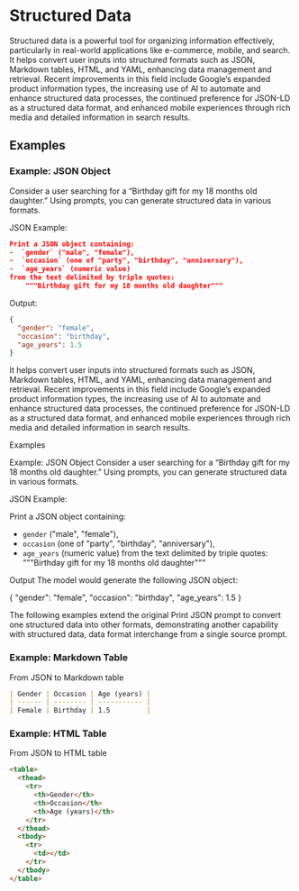 # Structured Data

Structured data is a powerful tool for organizing information effectively, particularly in real-world applications like e-commerce, mobile, and search. It helps convert user inputs into structured formats such as JSON, Markdown tables, HTML, and YAML, enhancing data management and retrieval. Recent improvements in this field include Google’s expanded product information types, the increasing use of AI to automate and enhance structured data processes, the continued preference for JSON-LD as a structured data format, and enhanced mobile experiences through rich media and detailed information in search results.

## Examples

### Example: JSON Object

Consider a user searching for a “Birthday gift for my 18 months old daughter.” Using prompts, you can generate structured data in various formats.

JSON Example:

```json
Print a JSON object containing:
-  `gender` ("male", "female"),
-  `occasion` (one of "party", "birthday", "anniversary"),
-  `age_years` (numeric value)
from the text delimited by triple quotes:
    """Birthday gift for my 18 months old daughter"""
```

Output:

```json
{
  "gender": "female",
  "occasion": "birthday",
  "age_years": 1.5
}
```

It helps convert user inputs into structured formats such as JSON, Markdown tables, HTML, and YAML, enhancing data management and retrieval. Recent improvements in this field include Google’s expanded product information types, the increasing use of AI to automate and enhance structured data processes, the continued preference for JSON-LD as a structured data format, and enhanced mobile experiences through rich media and detailed information in search results.

Examples

Example: JSON Object
Consider a user searching for a “Birthday gift for my 18 months old daughter.” Using prompts, you can generate structured data in various formats.

JSON Example:

Print a JSON object containing:

- `gender` ("male", "female"),
- `occasion` (one of "party", "birthday", "anniversary"),
- `age_years` (numeric value)
  from the text delimited by triple quotes:
  """Birthday gift for my 18 months old daughter"""

Output The model would generate the following JSON object:

{
"gender": "female",
"occasion": "birthday",
"age_years": 1.5
}

The following examples extend the original Print JSON prompt to convert one structured data into other formats, demonstrating another capability with structured data, data format interchange from a single source prompt.

### Example: Markdown Table

From JSON to Markdown table

```markdown
| Gender | Occasion | Age (years) |
| ------ | -------- | ----------- |
| Female | Birthday | 1.5         |
```

### Example: HTML Table

From JSON to HTML table

```html
<table>
  <thead>
    <tr>
      <th>Gender</th>
      <th>Occasion</th>
      <th>Age (years)</th>
    </tr>
  </thead>
  <tbody>
    <tr>
      <td></td>
    </tr>
  </tbody>
</table>
```
